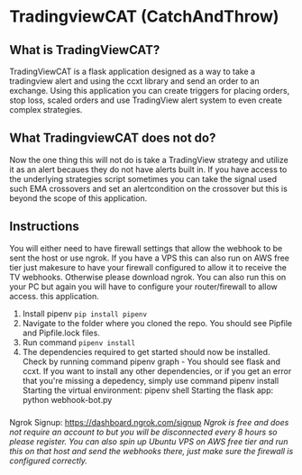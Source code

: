 # TradingviewCAT (CatchAndThrow)

## What is TradingViewCAT?
TradingViewCAT is a flask application designed as a way to take a tradingview alert and using the ccxt library and send an order to an exchange.
Using this application you can create triggers for placing orders, stop loss, scaled orders and use TradingView alert system 
to even create complex strategies.





## What TradingviewCAT does not do?
Now the one thing this will not do is take a TradingView strategy and utilize it as an alert becaues they do not have alerts built in.
If you have access to the underlying strategies script sometimes you can take the signal used such EMA crossovers and set an alertcondition on the crossover but this is beyond the scope of this application.


## Instructions
You will either need to have firewall settings that allow the webhook to be sent the host or use ngrok. If you have a VPS this can also
run on AWS free tier just makesure to have your firewall configured to allow it to receive the TV webhooks. Otherwise please download ngrok.
You can also run this on your PC but again you will have to configure your router/firewall to allow access.
this application.



1. Install pipenv `pip install pipenv`
2. Navigate to the folder where you cloned the repo. You should see Pipfile and Pipfile.lock files.
3. Run command `pipenv install`
4. The dependencies required to get started should now be installed. Check by running command pipenv graph - You should see flask and ccxt.
    If you want to install any other dependencies, or if you get an error that you're missing a depedency, simply use command pipenv install <dependency>
    Starting the virtual environment: pipenv shell
    Starting the flask app: python webhook-bot.py

###
Ngrok Signup: https://dashboard.ngrok.com/signup 
_Ngrok is free and does not require an account to but you will be disconnected every 8 hours so please register._
_You can also spin up Ubuntu VPS on AWS free tier and  run this on that host and send the webhooks there, just make sure the firewall is configured correctly._